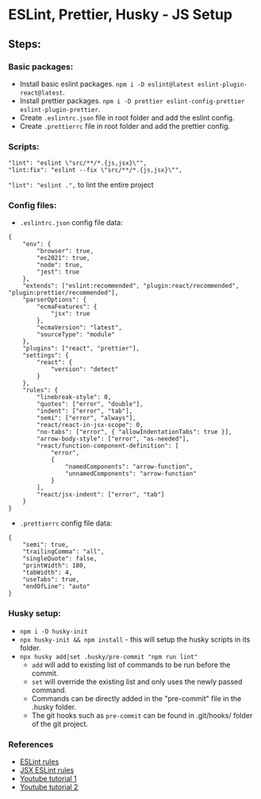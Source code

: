 # ESLint, Prettier, Husky - JS Setup

## Steps:

### Basic packages:

-   Install basic eslint packages. `npm i -D eslint@latest eslint-plugin-react@latest`.
-   Install prettier packages. `npm i -D prettier eslint-config-prettier eslint-plugin-prettier`.
-   Create `.eslintrc.json` file in root folder and add the eslint config.
-   Create `.prettierrc` file in root folder and add the prettier config.

### Scripts:
```
"lint": "eslint \"src/**/*.{js,jsx}\"",
"lint:fix": "eslint --fix \"src/**/*.{js,jsx}\"",
```
`"lint": "eslint .",` to lint the entire project

### Config files:

-   `.eslintrc.json` config file data:

```
{
	"env": {
		"browser": true,
		"es2021": true,
		"node": true,
		"jest": true
	},
	"extends": ["eslint:recommended", "plugin:react/recommended", "plugin:prettier/recommended"],
	"parserOptions": {
		"ecmaFeatures": {
			"jsx": true
		},
		"ecmaVersion": "latest",
		"sourceType": "module"
	},
	"plugins": ["react", "prettier"],
	"settings": {
		"react": {
			"version": "detect"
		}
	},
	"rules": {
		"linebreak-style": 0,
		"quotes": ["error", "double"],
		"indent": ["error", "tab"],
		"semi": ["error", "always"],
		"react/react-in-jsx-scope": 0,
		"no-tabs": ["error", { "allowIndentationTabs": true }],
		"arrow-body-style": ["error", "as-needed"],
		"react/function-component-definition": [
			"error",
			{
				"namedComponents": "arrow-function",
				"unnamedComponents": "arrow-function"
			}
		],
		"react/jsx-indent": ["error", "tab"]
	}
}
```

-   `.prettierrc` config file data:

```
{
	"semi": true,
	"trailingComma": "all",
	"singleQuote": false,
	"printWidth": 180,
	"tabWidth": 4,
	"useTabs": true,
	"endOfLine": "auto"
}
```

### Husky setup:
-	`npm i -D husky-init`
-	`npx husky-init && npm install` - this will setup the husky scripts in its folder.
-	`npx husky add|set .husky/pre-commit "npm run lint"`
	-   `add` will add to existing list of commands to be run before the commit.
	-   `set` will override the existing list and only uses the newly passed command.
	-   Commands can be directly added in the "pre-commit" file in the .husky folder.
	-	The git hooks such as `pre-commit` can be found in .git/hooks/ folder of the git project.

### References
-	[ESLint rules](https://eslint.org/docs/latest/rules/)
-	[JSX ESLint rules](https://github.com/jsx-eslint/eslint-plugin-react/tree/master/docs/rules)
-	[Youtube tutorial 1](https://www.youtube.com/watch?v=ZXW6Jn6or1w)
-	[Youtube tutorial 2](https://www.youtube.com/watch?v=jNxDNoYEGVU)